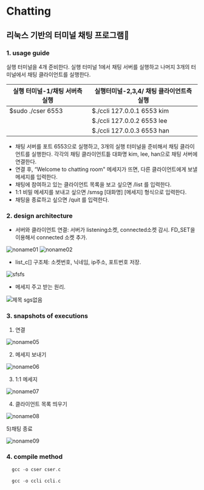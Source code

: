 # Chatting
## 리눅스 기반의 터미널 채팅 프로그램🌱

### 1. usage guide
실행 터미널을 4개 준비한다. 실행 터미널 1에서 채팅 서버를 실행하고 나머지 3개의 터미널에서 채팅 클라이언트를 실행한다.

|실행 터미널-1/채팅 서버측 실행|실행터미널-2,3,4/ 채팅 클라이언트측 실행|
|------|---|
|$sudo ./cser 6553|$./ccli 127.0.0.1 6553 kim|
||$./ccli 127.0.0.2 6553 lee|
||$./ccli 127.0.0.3 6553 han|

- 채팅 서버를 포트 6553으로 실행하고, 3개의 실행 터미널을 준비해서 채팅 클라이언트를 실행한다. 각각의 채팅 클라이언트틑 대화명 kim, lee, han으로 채팅 서버에 연결한다.
- 연결 후, “Welcome to chatting room" 메세지가 뜨면, 다른 클라이언트에게 보낼 메세지를 입력한다. 
- 채팅에 참여하고 있는 클라이언트 목록을 보고 싶으면 /list 를 입력한다.
- 1:1 비밀 메세지를 보내고 싶으면 /smsg [대화명] [메세지] 형식으로 입력한다. 
- 채팅을 종료하고 싶으면 /quit 를 입력한다. 

### 2. design architecture
- 서버와 클라이언트 연결: 서버가 listening소켓, connected소켓 감시. FD_SET을 이용해서 connected 소켓 추가. 

![noname01](https://user-images.githubusercontent.com/22677083/111896663-98cc0b00-8a5e-11eb-800e-1b71b7957d24.png)
![noname02](https://user-images.githubusercontent.com/22677083/111896669-9e295580-8a5e-11eb-82ee-38589b91f8ec.png)

- list_c[] 구조체: 소켓번호, 닉네임, ip주소, 포트번호 저장.

![sfsfs](https://user-images.githubusercontent.com/22677083/111896671-a41f3680-8a5e-11eb-8ca8-eb60a3c32797.png)

- 메세지 주고 받는 원리.

![제목 sgs없음](https://user-images.githubusercontent.com/22677083/111896673-a7b2bd80-8a5e-11eb-96c1-9af7c632740d.png)

### 3. snapshots of executions
1) 연결

![noname05](https://user-images.githubusercontent.com/22677083/111896679-af726200-8a5e-11eb-8ed1-9de127f2abc0.png)

2) 메세지 보내기

![noname06](https://user-images.githubusercontent.com/22677083/111896683-b6997000-8a5e-11eb-9c29-5cbef16788a6.png)

3) 1:1 메세지

![noname07](https://user-images.githubusercontent.com/22677083/111896685-bac58d80-8a5e-11eb-8164-327a236a39d2.png)

4) 클라이언트 목록 띄우기

![noname08](https://user-images.githubusercontent.com/22677083/111896689-bdc07e00-8a5e-11eb-93ab-c160a25c8f27.png)

5)채팅 종료

![noname09](https://user-images.githubusercontent.com/22677083/111896691-c0bb6e80-8a5e-11eb-8963-8f54aecd74bc.png)


### 4. compile method
```c
  gcc -o cser cser.c 
  
  gcc -o ccli ccli.c
```
